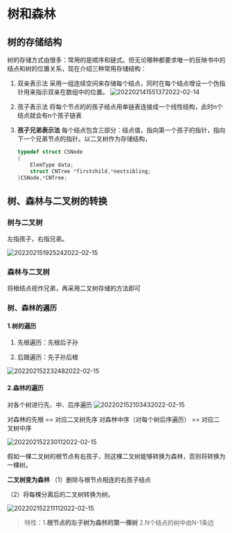 # 树和森林

## 树的存储结构

树的存储方式由很多：常用的是顺序和链式。但无论哪种都要求唯一的反映书中的结点和树的位置关系，现在介绍三种常用存储结构：

1. 双亲表示法
    采用一组连续空间来存储每个结点，同时在每个结点增设一个伪指针用来指示双亲在数组中的位置。
    ![202202141551372022-02-14](https://s2.loli.net/2022/02/14/lRDn9PsGmkuhIHy.png)

2. 孩子表示法
    将每个节点的的孩子结点用单链表连接成一个线性结构，此时n个结点就会有n个孩子链表
3. **孩子兄弟表示法**
    每个结点包含三部分：结点值，指向第一个孩子的指针，指向下一个兄弟节点的指针。以二叉树作为存储结构，

    ```c
    typedef struct CSNode
    {
        ElemType data;
        struct CNTree *firstchild,*nextsibling; 
    }CSNode,*CNTree;
    ```

## 树、森林与二叉树的转换

### 树与二叉树

左指孩子，右指兄弟。

![202202151925242022-02-15](https://s2.loli.net/2022/02/15/j3zr4LZJoP2wH98.png)

### 森林与二叉树

将根结点视作兄弟，再采用二叉树存储的方法即可

### 树、森林的遍历

#### 1.树的遍历

1. 先根遍历：先根后子孙

2. 后跟遍历：先子孙后根

![202202152232482022-02-15](https://s2.loli.net/2022/02/15/dNUhSqARsbjv4Hf.png)

#### 2.森林的遍历

对各个树进行先、中、后序遍历
![202202152103432022-02-15](https://s2.loli.net/2022/02/15/EyvN8gqVPuDCHhI.png)

对森林的先根 == 对应二叉树先序
对森林中序（对每个树后序遍历） == 对应二叉树中序

![202202152230112022-02-15](https://s2.loli.net/2022/02/15/SH8LnVAgJQXmxNE.png)

假如一棵二叉树的根节点有右孩子，则这棵二叉树能够转换为森林，否则将转换为一棵树。

**二叉树变为森林**
（1）删除与根节点相连的右孩子结点

（2）将每棵分离后的二叉树转换为树。

![202202152211112022-02-15](https://s2.loli.net/2022/02/15/6TGVviMJu4NWYby.png)

> 特性：1.**根节点的左子树为森林的第一棵树**
2.N个结点的树中由N-1条边
